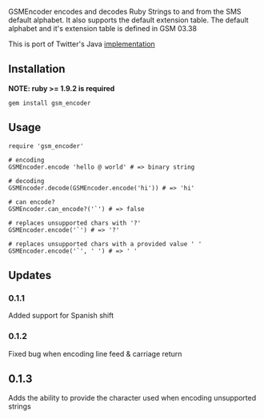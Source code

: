 GSMEncoder encodes and decodes Ruby Strings to and from the SMS default
alphabet. It also supports the default extension table. The default alphabet
and it's extension table is defined in GSM 03.38

This is port of Twitter's Java [implementation](https://github.com/twitter/cloudhopper-commons-charset/blob/master/src/main/java/com/cloudhopper/commons/charset/GSMCharset.java)

## Installation

__NOTE: ruby >= 1.9.2 is required__

    gem install gsm_encoder

## Usage

    require 'gsm_encoder'
   
    # encoding
    GSMEncoder.encode 'hello @ world' # => binary string
   
    # decoding
    GSMEncoder.decode(GSMEncoder.encode('hi')) # => 'hi'
   
    # can encode?
    GSMEncoder.can_encode?('`') # => false
    
    # replaces unsupported chars with '?'
    GSMEncoder.encode('`') # => '?'

    # replaces unsupported chars with a provided value ' '
    GSMEncoder.encode('`', ' ') # => ' '

## Updates

### 0.1.1

Added support for Spanish shift

### 0.1.2

Fixed bug when encoding line feed & carriage return

## 0.1.3

Adds the ability to provide the character used when encoding
unsupported strings
